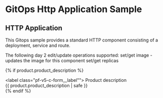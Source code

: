 # GitOps Http Application Sample

## HTTP Application 
This Gitops sample provides a standard HTTP component consisting of a deployment, service and route. 

The following day 2 edit/update operations supported:
    set/get image - updates the image for this component 
    set/get replicas

{% if product.product_description %}
        <div class="pf-v5-c-form__field">
            <label class="pf-v5-c-form__label"">
                            <span class=" pf-v5-c-form__label-text">Product description</span>
            </label>
            <div id="product-description-view" class="pf-v5-c-form__field-control">
                {{ product.product_description | safe }}
            </div>
        </div>
        {% endif %}
